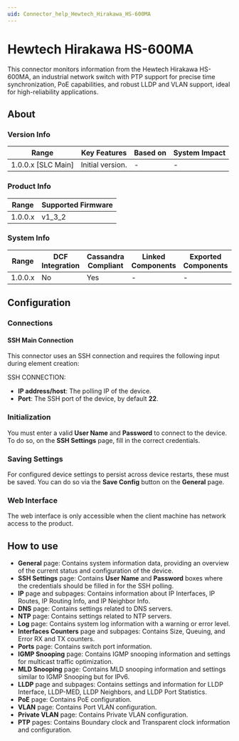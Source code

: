 ```yaml
---
uid: Connector_help_Hewtech_Hirakawa_HS-600MA
---
```


# Hewtech Hirakawa HS-600MA

This connector monitors information from the Hewtech Hirakawa HS-600MA, an industrial network switch with PTP support for precise time synchronization, PoE capabilities, and robust LLDP and VLAN support, ideal for high-reliability applications.

## About

### Version Info

| Range              | Key Features     | Based on | System Impact |
|--------------------|------------------|----------|---------------|
| 1.0.0.x [SLC Main] | Initial version. | -        | -             |

### Product Info

| Range     | Supported Firmware     |
|-----------|------------------------|
| 1.0.0.x   | v1_3_2                 |

### System Info

| Range     | DCF Integration     | Cassandra Compliant     | Linked Components     | Exported Components     |
|-----------|---------------------|-------------------------|-----------------------|-------------------------|
| 1.0.0.x   | No                  | Yes                     | -                     | -                       |

## Configuration

### Connections

#### SSH Main Connection

This connector uses an SSH connection and requires the following input during element creation:

SSH CONNECTION:

- **IP address/host**: The polling IP of the device.
- **Port**: The SSH port of the device, by default **22**.

### Initialization

You must enter a valid **User Name** and **Password** to connect to the device. To do so, on the **SSH Settings** page, fill in the correct credentials.

### Saving Settings

For configured device settings to persist across device restarts, these must be saved. You can do so via the **Save Config** button on the **General** page.

### Web Interface

The web interface is only accessible when the client machine has network access to the product.

## How to use

- **General** page: Contains system information data, providing an overview of the current status and configuration of the device.
- **SSH Settings** page: Contains **User Name** and **Password** boxes where the credentials should be filled in for the SSH polling.
- **IP** page and subpages: Contains information about IP Interfaces, IP Routes, IP Routing Info, and IP Neighbor Info.
- **DNS** page: Contains settings related to DNS servers.
- **NTP** page: Contains settings related to NTP servers.
- **Log** page: Contains system log information with a warning or error level.
- **Interfaces Counters** page and subpages: Contains Size, Queuing, and Error RX and TX counters.
- **Ports** page: Contains switch port information.
- **IGMP Snooping** page: Contains IGMP snooping information and settings for multicast traffic optimization.
- **MLD Snooping** page: Contains MLD snooping information and settings similar to IGMP Snooping but for IPv6.
- **LLDP** page and subpages: Contains settings and information for LLDP Interface, LLDP-MED, LLDP Neighbors, and LLDP Port Statistics.
- **PoE** page: Contains PoE configuration.
- **VLAN** page: Contains Port VLAN configuration.
- **Private VLAN** page: Contains Private VLAN configuration.
- **PTP** pages: Contains Boundary clock and Transparent clock information and configuration.
